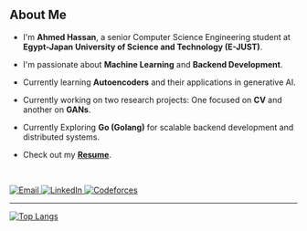 ## About Me  

- I'm **Ahmed Hassan**, a senior Computer Science Engineering student at **Egypt-Japan University of Science and Technology (E-JUST)**.  
- I'm passionate about **Machine Learning** and **Backend Development**.  
- Currently learning **Autoencoders** and their applications in generative AI.
- Currently working on two research projects: One focused on **CV** and another on **GANs**.

- Currently Exploring **Go (Golang)** for scalable backend development and distributed systems.  
- Check out my **[Resume](https://drive.google.com/file/d/1u4P2gK9T53b3NAbMQoHutW1FxxAKWTQE/view?usp=sharing)**.  


<br />

<p align="left">
  <a href="mailto:ahmed.hasan@ejust.edu.eg">
    <img src="https://img.shields.io/badge/Email-D14836?style=for-the-badge&logo=gmail&logoColor=white" alt="Email">
  </a>
  <a href="https://www.linkedin.com/in/ahmed-hassan-964002245/">
    <img src="https://img.shields.io/badge/LinkedIn-0077B5?style=for-the-badge&logo=linkedin&logoColor=white" alt="LinkedIn">
  </a>
  <a href="https://codeforces.com/profile/ahmedmo10">
    <img src="https://img.shields.io/badge/Codeforces-1F8ACB?style=for-the-badge&logo=codeforces&logoColor=white" alt="Codeforces">
  </a>
</p>


---



[![Top Langs](https://github-readme-stats.vercel.app/api/top-langs/?username=ahmedmo1242&exclude_repo=JupyterNotebookRepo&hide=jupyter%20notebook,pure%20basic,purebasic,less,scss&layout=compact&hide_title=true&langs_count=8)](https://github.com/anuraghazra/github-readme-stats)

